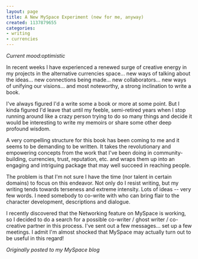 ```yaml
---
layout: page
title: A New MySpace Experiment (new for me, anyway)
created: 1137879655
categories:
- writing
- currencies
---
```

*Current mood:optimistic*

In recent weeks I have experienced a renewed surge of creative energy in my projects in the alternative currencies space... new ways of talking about the ideas... new connections being made... new collaborators... new ways of unifying our visions... and most noteworthy, a strong inclination to write a book.

I've always figured I'd a write some a book or more at some point. But I kinda figured I'd leave that until my feeble, semi-retired years when I stop running around like a crazy person trying to do so many things and decide it would be interesting to write my memoirs or share some other deep profound wisdom.

A very compelling structure for this book has been coming to me and it seems to be demanding to be written. It takes the revolutionary and empowering concepts from the work that I've been doing in community-building, currencies, trust, reputation, etc. and wraps them up into an engaging and intriguing package that may well succeed in reaching people.

The problem is that I'm not sure I have the time (nor talent in certain domains) to focus on this endeavor. Not only do I resist writing, but my writing tends towards terseness and extreme intensity. Lots of ideas -- very few words. I need somebody to co-write with who can bring flair to the character development, descriptions and dialogue.

I recently discovered that the Networking feature on MySpace is working, so I decided to do a search for a possible co-writer / ghost writer / co-creative partner in this process. I've sent out a few messages... set up a few meetings. I admit I'm almost shocked that MySpace may actually turn out to be useful in this regard!

*Originally posted to my MySpace blog*

